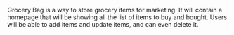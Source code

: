  Grocery Bag is a way to store grocery items for marketing. It will contain a
						homepage that will be showing all the list of items to buy and bought.
						Users will be able to add items and update items, and can even delete it. 
